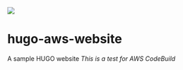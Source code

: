 ![](https://codebuild.us-east-2.amazonaws.com/badges?uuid=eyJlbmNyeXB0ZWREYXRhIjoiWWt0aE5lR1Y4U3JheU9VbFp6a2dRRHNtR2VmbWJEeTZXeTJVMHdJSHZlbjhtQWEvYTljdlk0c09xQ0lEZHZRL0Q0OEZxYlZIdDBGeVk3Z0hxMGZvWUUwPSIsIml2UGFyYW1ldGVyU3BlYyI6IkRkMXdCdVB1c2FsajlFQzQiLCJtYXRlcmlhbFNldFNlcmlhbCI6MX0%3D&branch=main)
# hugo-aws-website
A sample HUGO website
*This is a test for AWS CodeBuild*
